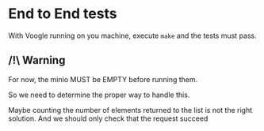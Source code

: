 # End to End tests

With Voogle running on you machine, execute `make` and the tests must pass.

## /!\ Warning 
For now, the minio MUST be EMPTY before running them.

So we need to determine the proper way to handle this.

Maybe counting the number of elements returned to the list is not the right solution. And we should only check that the request succeed

